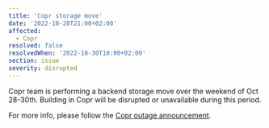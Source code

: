 ```yaml
---
title: 'Copr storage move'
date: '2022-10-28T21:00+02:00'
affected:
  - Copr
resolved: false
resolvedWhen: '2022-10-30T10:00+02:00'
section: issue
severity: disrupted
---
```


Copr team is performing a backend storage move over the weekend of Oct 28-30th.
Building in Copr will be disrupted or unavailable during this period.

For more info, please follow the [Copr outage announcement](https://lists.fedoraproject.org/archives/list/copr-devel@lists.fedorahosted.org/thread/TRNW5JVCFIQJDUCND4KZWZVM7XVCYLVL/).
